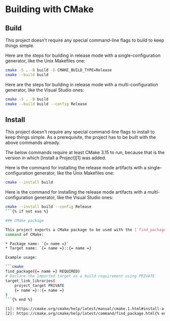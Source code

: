 # Building with CMake

## Build

This project doesn't require any special command-line flags to build to keep
things simple.

Here are the steps for building in release mode with a single-configuration
generator, like the Unix Makefiles one:

```sh
cmake -S . -B build -D CMAKE_BUILD_TYPE=Release
cmake --build build
```

Here are the steps for building in release mode with a multi-configuration
generator, like the Visual Studio ones:

```sh
cmake -S . -B build
cmake --build build --config Release
```

## Install

This project doesn't require any special command-line flags to install to keep
things simple. As a prerequisite, the project has to be built with the above
commands already.

The below commands require at least CMake 3.15 to run, because that is the
version in which [Install a Project][1] was added.

Here is the command for installing the release mode artifacts with a
single-configuration generator, like the Unix Makefiles one:

```sh
cmake --install build
```

Here is the command for installing the release mode artifacts with a
multi-configuration generator, like the Visual Studio ones:

```sh
cmake --install build --config Release
```{% if not exe %}

### CMake package

This project exports a CMake package to be used with the [`find_package`][2]
command of CMake:

* Package name: `{= name =}`
* Target name: `{= name =}::{= name =}

Example usage:

```cmake
find_package({= name =} REQUIRED)
# Declare the imported target as a build requirement using PRIVATE
target_link_libraries(
    project_target PRIVATE
    {= name =}::{= name =}
)
```{% end %}

[1]: https://cmake.org/cmake/help/latest/manual/cmake.1.html#install-a-project{% if not exe %}
[2]: https://cmake.org/cmake/help/latest/command/find_package.html{% end %}
